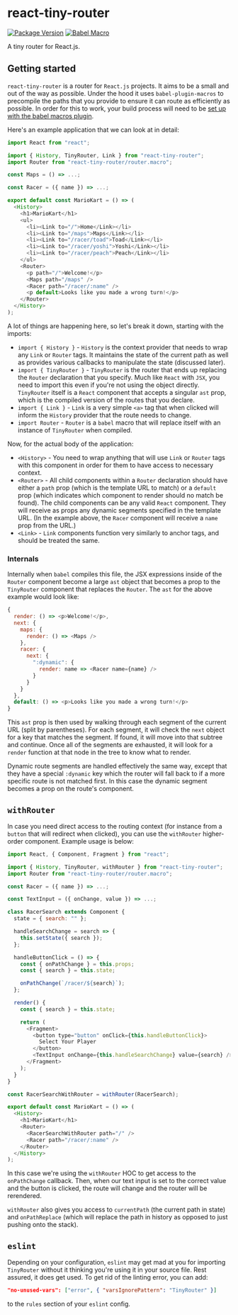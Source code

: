 # react-tiny-router

[![Package Version](https://img.shields.io/npm/v/react-tiny-router.svg)](https://www.npmjs.com/package/react-tiny-router)
[![Babel Macro](https://img.shields.io/badge/babel--macro-%F0%9F%8E%A3-f5da55.svg?style=flat-square)](https://github.com/kentcdodds/babel-plugin-macros)

A tiny router for React.js.

## Getting started

`react-tiny-router` is a router for `React.js` projects. It aims to be a small and out of the way as possible. Under the hood it uses `babel-plugin-macros` to precompile the paths that you provide to ensure it can route as efficiently as possible. In order for this to work, your build process will need to be [set up with the babel macros plugin](https://github.com/kentcdodds/babel-plugin-macros/blob/master/other/docs/user.md).

Here's an example application that we can look at in detail:

```javascript
import React from "react";

import { History, TinyRouter, Link } from "react-tiny-router";
import Router from "react-tiny-router/router.macro";

const Maps = () => ...;

const Racer = ({ name }) => ...;

export default const MarioKart = () => (
  <History>
    <h1>MarioKart</h1>
    <ul>
      <li><Link to="/">Home</Link></li>
      <li><Link to="/maps">Maps</Link></li>
      <li><Link to="/racer/toad">Toad</Link></li>
      <li><Link to="/racer/yoshi">Yoshi</Link></li>
      <li><Link to="/racer/peach">Peach</Link></li>
    </ul>
    <Router>
      <p path="/">Welcome!</p>
      <Maps path="/maps" />
      <Racer path="/racer/:name" />
      <p default>Looks like you made a wrong turn!</p>
    </Router>
  </History>
);
```

A lot of things are happening here, so let's break it down, starting with the imports:

* `import { History }` - `History` is the context provider that needs to wrap any `Link` or `Router` tags. It maintains the state of the current path as well as provides various callbacks to manipulate the state (discussed later).
* `import { TinyRouter }` - `TinyRouter` is the router that ends up replacing the `Router` declaration that you specify. Much like `React` with `JSX`, you need to import this even if you're not using the object directly. `TinyRouter` itself is a `React` component that accepts a singular `ast` prop, which is the compiled version of the routes that you declare.
* `import { Link }` - `Link` is a very simple `<a>` tag that when clicked will inform the `History` provider that the route needs to change.
* `import Router` - `Router` is a `babel` macro that will replace itself with an instance of `TinyRouter` when compiled.

Now, for the actual body of the application:

* `<History>` - You need to wrap anything that will use `Link` or `Router` tags with this component in order for them to have access to necessary context.
* `<Router>` - All child components within a `Router` declaration should have either a `path` prop (which is the template URL to match) or a `default` prop (which indicates which component to render should no match be found). The child components can be any valid `React` component. They will receive as props any dynamic segments specified in the template URL. (In the example above, the `Racer` component will receive a `name` prop from the URL.)
* `<Link>` - `Link` components function very similarly to anchor tags, and should be treated the same.

### Internals

Internally when `babel` compiles this file, the JSX expressions inside of the `Router` component become a large `ast` object that becomes a prop to the `TinyRouter` component that replaces the `Router`. The `ast` for the above example would look like:

```javascript
{
  render: () => <p>Welcome!</p>,
  next: {
    maps: {
      render: () => <Maps />
    },
    racer: {
      next: {
        ":dynamic": {
          render: name => <Racer name={name} />
        }
      }
    }
  },
  default: () => <p>Looks like you made a wrong turn!</p>
}
```

This `ast` prop is then used by walking through each segment of the current URL (split by parentheses). For each segment, it will check the `next` object for a key that matches the segment. If found, it will move into that subtree and continue. Once all of the segments are exhausted, it will look for a `render` function at that node in the tree to know what to render.

Dynamic route segments are handled effectively the same way, except that they have a special `:dynamic` key which the router will fall back to if a more specific route is not matched first. In this case the dynamic segment becomes a prop on the route's component.

## `withRouter`

In case you need direct access to the routing context (for instance from a `button` that will redirect when clicked), you can use the `withRouter` higher-order component. Example usage is below:

```javascript
import React, { Component, Fragment } from "react";

import { History, TinyRouter, withRouter } from "react-tiny-router";
import Router from "react-tiny-router/router.macro";

const Racer = ({ name }) => ...;

const TextInput = ({ onChange, value }) => ...;

class RacerSearch extends Component {
  state = { search: "" };

  handleSearchChange = search => {
    this.setState({ search });
  };

  handleButtonClick = () => {
    const { onPathChange } = this.props;
    const { search } = this.state;

    onPathChange(`/racer/${search}`);
  };

  render() {
    const { search } = this.state;

    return (
      <Fragment>
        <button type="button" onClick={this.handleButtonClick}>
          Select Your Player
        </button>
        <TextInput onChange={this.handleSearchChange} value={search} />
      </Fragment>
    );
  }
}

const RacerSearchWithRouter = withRouter(RacerSearch);

export default const MarioKart = () => (
  <History>
    <h1>MarioKart</h1>
    <Router>
      <RacerSearchWithRouter path="/" />
      <Racer path="/racer/:name" />
    </Router>
  </History>
);
```

In this case we're using the `withRouter` HOC to get access to the `onPathChange` callback. Then, when our text input is set to the correct value and the button is clicked, the route will change and the router will be rerendered.

`withRouter` also gives you access to `currentPath` (the current path in state) and `onPathReplace` (which will replace the path in history as opposed to just pushing onto the stack).

## `eslint`

Depending on your configuration, `eslint` may get mad at you for importing `TinyRouter` without it thinking you're using it in your source file. Rest assured, it does get used. To get rid of the linting error, you can add:

```json
"no-unused-vars": ["error", { "varsIgnorePattern": "TinyRouter" }]
```

to the `rules` section of your `eslint` config.
